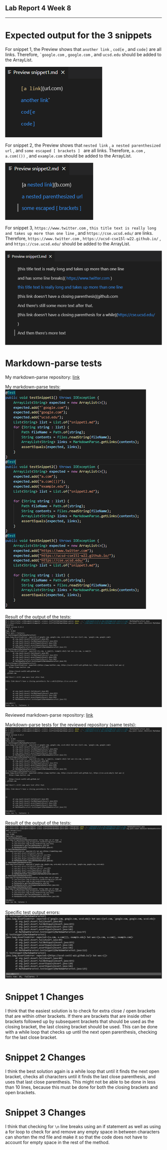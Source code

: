 ## Lab Report 4 Week 8
-------------------------

# Expected output for the 3 snippets #

For snippet 1, the Preview shows that ```another link``` , ```cod[e``` , and ```code]``` are all links. Therefore, ``` `google.com ``` , ``` google.com ``` , and ``` ucsd.edu ``` should be added to the ArrayList. 

![Screenshot1](preview-snippet-1-week-8-lab.PNG)

For snippet 2, the Preview shows that ```nested link``` , ```a nested parenthesized url``` , and ```some escaped [ brackets ] ``` are all links. Therefore, ```a.com``` , ```a.com(())``` , and ```example.com``` should be added to the ArrayList.

![Screenshot2](preview-snippet-2-week-8.PNG)

For snippet 3, ```https://www.twitter.com``` , ```this title text is really long and takes up more than one line``` , and ```https://cse.ucsd.edu/``` are links. Therefore, ```https://www.twitter.com``` , ```https://ucsd-cse15l-w22.github.io/``` , and ```https://cse.ucsd.edu/``` should be added to the ArrayList.

![Screenshot3](preview-snippet-3-week-8.PNG)


# Markdown-parse tests #

My markdown-parse repository: [link](https://github.com/TylerLo416/markdown-parse.git)

My markdown-parse tests: ![Screenshot5](myMarkdown-parse-test.PNG)

Result of the output of the tests: ![Screenshot6](myMarkdown-test-week-8.PNG)


Reviewed markdown-parse repository: [link](https://github.com/TheZenMasterz/markdown-parse.git)

Markdown-parse tests for the reviewed repository (same tests): ![Screenshot6](myMarkdown-test-week-8.PNG)

Result of the output of the tests: ![Screenshot7](reviewed-markdown-parse-test-result.PNG)

Specific test output errors: ![Screenshot8](specific-test-errors-reviewed.PNG)

# Snippet 1 Changes #

I think that the easiest solution is to check for extra close / open brackets that are within other brackets. If there are brackets that are inside other brackets followed up by subsequent brackets that should be used as the closing bracket, the last closing bracket should be used. This can be done with a while loop that checks up until the next open parenthesis, checking for the last close bracket.

# Snippet 2 Changes #

I think the best solution again is a while loop that until it finds the next open bracket, checks all characters until it finds the last close parenthesis, and uses that last close parenthesis. This might not be able to be done in less than 10 lines, because this must be done for both the closing brackets and open brackets.

# Snippet 3 Changes #

I think that checking for ```\n``` line breaks using an if statement as well as using a for loop to check for and remove any empty space in between characters can shorten the md file and make it so that the code does not have to account for empty space in the rest of the method.